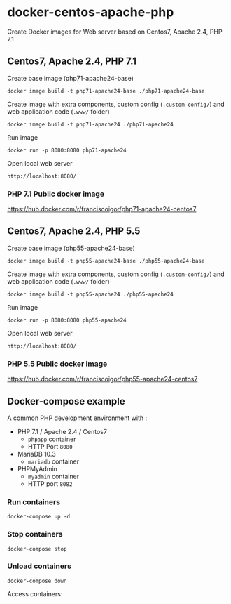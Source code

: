 # docker-centos-apache-php

Create Docker images for Web server based on Centos7, Apache 2.4, PHP 7.1


## Centos7, Apache 2.4, PHP 7.1

Create base image (php71-apache24-base)

`docker image build -t php71-apache24-base ./php71-apache24-base`

Create image with extra components, custom config (`.custom-config/`) and web application code (`.www/` folder)

`docker image build -t php71-apache24 ./php71-apache24`

Run image

`docker run -p 8080:8080 php71-apache24`

Open local web server

`http://localhost:8080/`

### PHP 7.1 Public docker image

https://hub.docker.com/r/franciscoigor/php71-apache24-centos7

## Centos7, Apache 2.4, PHP 5.5

Create base image (php55-apache24-base)

`docker image build -t php55-apache24-base ./php55-apache24-base`

Create image with extra components, custom config (`.custom-config/`) and web application code (`.www/` folder)

`docker image build -t php55-apache24 ./php55-apache24`

Run image

`docker run -p 8080:8080 php55-apache24`

Open local web server

`http://localhost:8080/`

### PHP 5.5 Public docker image

https://hub.docker.com/r/franciscoigor/php55-apache24-centos7

## Docker-compose example

A common PHP development environment with :

* PHP 7.1 / Apache 2.4 / Centos7
  * `phpapp` container
  * HTTP Port `8080`
* MariaDB 10.3
  * `mariadb` container
* PHPMyAdmin
  * `myadmin` container
  * HTTP port `8082`

### Run containers

`docker-compose up -d`

### Stop containers

`docker-compose stop`

### Unload containers

`docker-compose down`

Access containers: